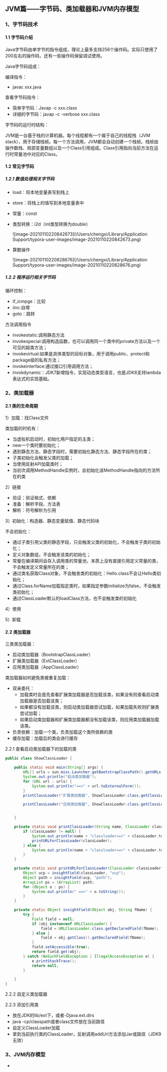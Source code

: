 ## JVM篇——字节码、类加载器和JVM内存模型



### 1、字节码技术



#### 1.1 字节码介绍

Java字节码由单字节的指令组成，理论上最多支持256个操作码。实际只使用了200左右的操作码，还有一些操作码保留调试使用。

Java字节码组成：





编译指令：

- javac xxx.java

查看字节码指令：

- 简单字节码：Javap -c xxx.class
- 详细的字节码：javap -c -verbose xxx.class

 

字节码的运行时结构：

JVM是一台基于栈的计算机器。每个线程都有一个属于自己的线程栈（JVM stack），用于存储栈帧。每一个方法调用，JVM都会自动创建一个栈帧。栈帧由操作数栈、局部变量数组以及一个Class引用组成。Class引用指向当前方法在运行时常量池中对应的Class。



#### 1.2 常见字节码

##### 1.2.1 数值处理相关字节码

- load：将本地变量表写到栈上

- store：将栈上的值写到本地变量表中

- 常量：const

- 类型转换：i2d（int类型转换为double）

  ![image-20210110220842673](/Users/chengxi/Library/Application Support/typora-user-images/image-20210110220842673.png)

- 算数操作

  ![image-20210110220828676](/Users/chengxi/Library/Application Support/typora-user-images/image-20210110220828676.png)

  



##### 1.2.2 程序运行相关字节码

循环控制：

- if_icmpge：比较
- iinc:自增
- goto：跳转

方法调用指令

- invokestatic:调用静态方法
- invokespecial:调用构造函数，也可以调用同一个类中的private方法以及一个可见的超类方法；
- invokevirtual:如果是具体类型的目标对象，用于调用public、protect和package级的私有方法；
- invokeinterface:通过接口引用调用方法；
- invokdynamic：JDK7新增指令，实现动态类型语言，也是JDK8支持lambda表达式的实现基础。



### 2、类加载器

#### 2.1 类的生命周期

1）加载：找Class文件

类加载的时机有：

- 当虚拟机启动时，初始化用户指定的主类；
- new一个类时要初始化；
- 遇到静态方法、静态字段时，需要初始化静态方法、静态字段所在的类；
- 子类初始化会触发父类的加载；
- 当使用反射API加载类时；
- 当初次调用MethodHandle实例时，会初始化该MethodHandle指向的方法所在的类



2）链接

- 验证：验证格式、依赖
- 准备：解析字段、方法表
- 解析：符号解析为引用

3）初始化：构造器、静态变量赋值、静态代码块

不会初始化：

- 通过子类引用父类的静态字段，只会触发父类的初始化，不会触发子类的初始化；
- 定义对象数组，不会触发该类的初始化；
- 常量在编译期间会存入调用类的常量池，本质上没有直接引用定义常量的类，不会触发定义常量所在的类；
- 通过类名获取Class对象，不会触发类的初始化：Hello.class不会让Hello类初始化；
- 通过Class.forName加载指定类时，如果指定参数initialize为false，不会触发类初始化；
- 通过ClassLoader默认的loadClass方法，也不会触发类的初始化

4）使用

5）卸载



#### 2.2 类加载器

三类类加载器：

- 启动类加载器（BootstrapClassLoader）
- 扩展类加载器（ExtClassLoader）
- 应用类加载器（AppClassLoader）



类加载器如何避免类被重复加载：

- 双亲委托：
  - 加载类时会首先查看扩展类加载器是否加载该类，如果没有则查看启动类加载器是否加载该类；
  - 如果都没有加载该类，则启动类加载器尝试加载，如果加载失败则扩展类尝试加载；
  - 如果启动类加载器和扩展类加载器都没有加载该类，则应用类加载器加载该类。
- 负责依赖：加载一个类，负责加载这个类所依赖的类
- 缓存加载：加载后的类会进行缓存



2.2.1 查看启动类加载器下的加载的类



```java
public class ShowClassLoader {

    public static void main(String[] args) {
        URL[] urls = sun.misc.Launcher.getBootstrapClassPath().getURLs();
        System.out.println("启动类加载器");
        for (URL url : urls) {
            System.out.println("==>" + url.toExternalForm());
        }
        printClassLoader("扩展类加载器", ShowClassLoader.class.getClassLoader().getParent());

        printClassLoader("应用类加载器", ShowClassLoader.class.getClassLoader());


    }

    private static void printClassLoader(String name, ClassLoader classLoader) {
        if (classLoader != null) {
            System.out.println(name + "classloader==>" + classLoader.toString());
            printURLForClassLoader(classLoader);
        } else {
            System.out.println(name + "classloader==>" + classLoader.toString());
        }
    }

    private static void printURLForClassLoader(ClassLoader classLoader) {
        Object ucp = insightField(classLoader, "ucp");
        Object path = insightField(ucp, "path");
        ArrayList ps = (ArrayList) path;
        for (Object o : ps) {
            System.out.println(" ==>" + o.toString());
        }
    }

    private static Object insightField(Object obj, String fName) {
        try {
            Field field = null;
            if (obj instanceof URLClassLoader) {
                field = URLClassLoader.class.getDeclaredField(fName);
            } else {
                field = obj.getClass().getDeclaredField(fName);
            }
            field.setAccessible(true);
            return field.get(obj);
        } catch (NoSuchFieldException | IllegalAccessException e) {
            e.printStackTrace();
            return null;
        }

    }
}
```



2.2.2 自定义类加载器



2.2.3 添加引用类

- 放在JDK的lib/ext下，或者-Djava.ext.dirs
- java -cp/classpath或者class文件放在当前路径
- 自定义ClassLoader加载
- 拿到当前执行类的ClassLoader，反射调用addUrl方法添加Jar或路径（JDK9无效）





### 3、JVM内存模型



- 